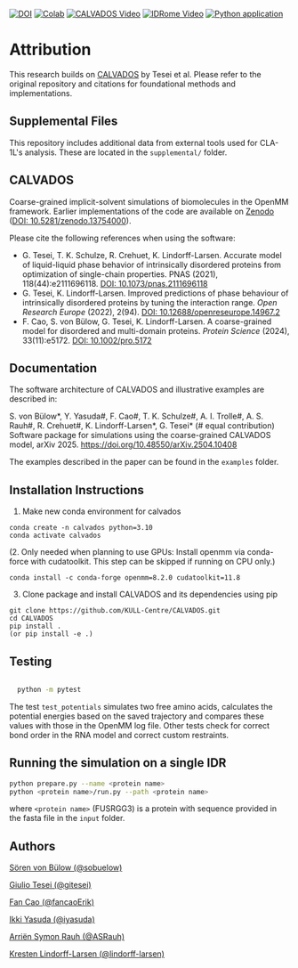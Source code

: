 [![DOI](https://zenodo.org/badge/DOI/10.5281/zenodo.6914053.svg)](https://doi.org/10.5281/zenodo.6914053)
[![Colab](https://colab.research.google.com/assets/colab-badge.svg)](https://colab.research.google.com/github/KULL-Centre/_2023_Tesei_IDRome/blob/main/IDRLab.ipynb)
[![CALVADOS Video](http://img.shields.io/badge/►-Video-FF0000.svg)](https://youtu.be/r-eFzoBiQZ4)
[![IDRome Video](http://img.shields.io/badge/►-Video-FF0000.svg)](https://youtu.be/kL3-cusHgzM)
[![Python application](https://github.com/KULL-Centre/CALVADOS/actions/workflows/python-app.yml/badge.svg)](https://github.com/KULL-Centre/CALVADOS/actions/workflows/python-app.yml)

# Attribution

This research builds on [CALVADOS](https://github.com/KULL-Centre/CALVADOS) by Tesei et al. Please refer to the original repository and citations for foundational methods and implementations.

## Supplemental Files

This repository includes additional data from external tools used for CLA-1L's analysis. These are located in the `supplemental/` folder.

## CALVADOS

Coarse-grained implicit-solvent simulations of biomolecules in the OpenMM framework.
Earlier implementations of the code are available on [Zenodo](https://zenodo.org/search?q=metadata.subjects.subject%3A%22CALVADOS%22&l=list&p=1&s=10&sort=bestmatch) ([DOI: 10.5281/zenodo.13754000](https://doi.org/10.5281/zenodo.13754000)).

Please cite the following references when using the software:

- G. Tesei, T. K. Schulze, R. Crehuet, K. Lindorff-Larsen. Accurate model of liquid-liquid phase behavior of intrinsically disordered proteins from optimization of single-chain properties. PNAS (2021), 118(44):e2111696118. [DOI: 10.1073/pnas.2111696118](https://doi.org/10.1073/pnas.2111696118)
- G. Tesei, K. Lindorff-Larsen. Improved predictions of phase behaviour of intrinsically disordered proteins by tuning the interaction range. _Open Research Europe_ (2022), 2(94). [DOI: 10.12688/openreseurope.14967.2](https://doi.org/10.12688/openreseurope.14967.2)
- F. Cao, S. von Bülow, G. Tesei, K. Lindorff-Larsen. A coarse-grained model for disordered and multi-domain proteins. _Protein Science_ (2024), 33(11):e5172. [DOI: 10.1002/pro.5172](https://doi.org/10.1002/pro.5172)

## Documentation

The software architecture of CALVADOS and illustrative examples are described in:

S. von Bülow*, Y. Yasuda#, F. Cao#, T. K. Schulze#, A. I. Trolle#, A. S. Rauh#, R. Crehuet#, K. Lindorff-Larsen*, G. Tesei* (# equal contribution)
Software package for simulations using the coarse-grained CALVADOS model, arXiv 2025. https://doi.org/10.48550/arXiv.2504.10408

The examples described in the paper can be found in the `examples` folder.

## Installation Instructions

1. Make new conda environment for calvados
``` 
conda create -n calvados python=3.10
conda activate calvados
```
(2. Only needed when planning to use GPUs: Install openmm via conda-force with cudatoolkit. This step can be skipped if running on CPU only.)
```
conda install -c conda-forge openmm=8.2.0 cudatoolkit=11.8
```
3. Clone package and install CALVADOS and its dependencies using pip
``` 
git clone https://github.com/KULL-Centre/CALVADOS.git
cd CALVADOS
pip install .
(or pip install -e .)
```

## Testing

```bash

  python -m pytest
```
The test `test_potentials` simulates two free amino acids, calculates the potential energies based on the saved trajectory and compares these values with those in the OpenMM log file. Other tests check for correct bond order in the RNA model and correct custom restraints.

## Running the simulation on a single IDR



```bash
python prepare.py --name <protein name>
python <protein name>/run.py --path <protein name>
```

where `<protein name>` (FUSRGG3) is a protein with sequence provided in the fasta file in the `input` folder.

## Authors

[Sören von Bülow (@sobuelow)](https://github.com/sobuelow)

[Giulio Tesei (@gitesei)](https://github.com/gitesei)

[Fan Cao (@fancaoErik)](https://github.com/fancaoErik)

[Ikki Yasuda (@iyasuda)](https://github.com/iyasuda)

[Arriën Symon Rauh (@ASRauh)](https://github.com/ASRauh)

[Kresten Lindorff-Larsen (@lindorff-larsen)](https://github.com/lindorff-larsen)

